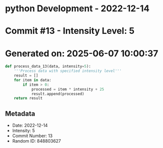 ﻿# python Development - 2022-12-14
# Commit #13 - Intensity Level: 5
# Generated on: 2025-06-07 10:00:37
```python
def process_data_13(data, intensity=5):
    '''Process data with specified intensity level'''
    result = []
    for item in data:
        if item > 0:
            processed = item * intensity + 25
            result.append(processed)
    return result
```
## Metadata
- Date: 2022-12-14
- Intensity: 5
- Commit Number: 13
- Random ID: 848803627
